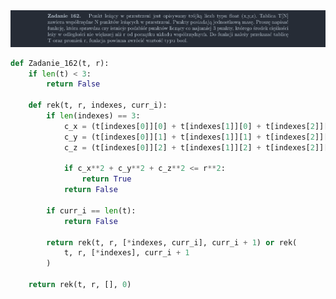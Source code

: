 <picture>
  <source srcset="../../srt/zbior_zadan/162.png" media="(prefers-color-scheme: light)">
  <source srcset="../../srt/zbior_zadan/black_162.png" media="(prefers-color-scheme: dark)">
  <img src="../../srt/zbior_zadan/black_162.png" alt="zadanie 162">
</picture>

```python
def Zadanie_162(t, r):
    if len(t) < 3:
        return False

    def rek(t, r, indexes, curr_i):
        if len(indexes) == 3:
            c_x = (t[indexes[0]][0] + t[indexes[1]][0] + t[indexes[2]][0]) / 3
            c_y = (t[indexes[0]][1] + t[indexes[1]][1] + t[indexes[2]][1]) / 3
            c_z = (t[indexes[0]][2] + t[indexes[1]][2] + t[indexes[2]][2]) / 3

            if c_x**2 + c_y**2 + c_z**2 <= r**2:
                return True
            return False

        if curr_i == len(t):
            return False

        return rek(t, r, [*indexes, curr_i], curr_i + 1) or rek(
            t, r, [*indexes], curr_i + 1
        )

    return rek(t, r, [], 0)



```